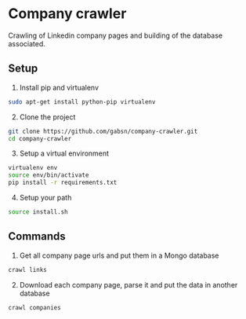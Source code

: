 # Company crawler

Crawling of Linkedin company pages and building of the database associated.

## Setup

1. Install pip and virtualenv

  ```bash
  sudo apt-get install python-pip virtualenv
  ```

2. Clone the project

  ```bash
  git clone https://github.com/gabsn/company-crawler.git
  cd company-crawler
  ```
  
3. Setup a virtual environment

  ```bash
  virtualenv env
  source env/bin/activate
  pip install -r requirements.txt
  ```
  
4. Setup your path

  ```bash
  source install.sh
  ```

## Commands

1. Get all company page urls and put them in a Mongo database

  ```bash
  crawl links
  ```

2. Download each company page, parse it and put the data in another database

  ```bash
  crawl companies
  ```
